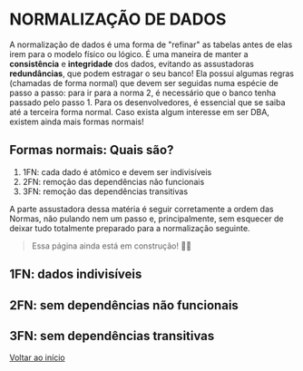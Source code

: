 # NORMALIZAÇÃO DE DADOS

A normalização de dados é uma forma de "refinar" as tabelas antes de elas irem para o modelo físico ou lógico. É uma maneira de manter a **consistência** e **integridade** dos dados, evitando as assustadoras **redundâncias**, que podem estragar o seu banco! Ela possui algumas regras (chamadas de forma normal) que devem ser seguidas numa espécie de passo a passo: para ir para a norma 2, é necessário que o banco tenha passado pelo passo 1. Para os desenvolvedores, é essencial que se saiba até a terceira forma normal. Caso exista algum interesse em ser DBA, existem ainda mais formas normais!

## Formas normais: Quais são?

1. 1FN: cada dado é atômico e devem ser indivisíveis
2. 2FN: remoção das dependências não funcionais
3. 3FN: remoção das dependências transitivas

A parte assustadora dessa matéria é seguir corretamente a ordem das Normas, não pulando nem um passo e, principalmente, sem esquecer de deixar tudo totalmente preparado para a normalização seguinte.

> Essa página ainda está em construção! 🚧🚧
## 1FN: dados indivisíveis

## 2FN: sem dependências não funcionais

## 3FN: sem dependências transitivas

[Voltar ao início](../README.md)
